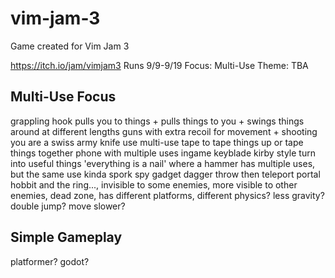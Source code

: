 # vim-jam-3

Game created for Vim Jam 3

https://itch.io/jam/vimjam3
Runs 9/9-9/19
Focus: Multi-Use
Theme: TBA

## Multi-Use Focus

grappling hook pulls you to things + pulls things to you + swings things around at different lengths
guns with extra recoil for movement + shooting
you are a swiss army knife
use multi-use tape to tape things up or tape things together
phone with multiple uses ingame
keyblade
kirby style turn into useful things
'everything is a nail' where a hammer has multiple uses, but the same use kinda
spork
spy gadget
dagger throw then teleport
portal
hobbit and the ring..., invisible to some enemies, more visible to other enemies, dead zone, has different platforms, different physics? less gravity? double jump? move slower?

## Simple Gameplay

platformer? godot?
